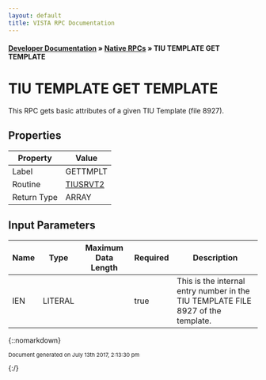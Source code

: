 ```yaml
---
layout: default
title: VISTA RPC Documentation
---
```


#### [Developer Documentation](../index) &#187; [Native RPCs](TableOfContents) &#187; TIU TEMPLATE GET TEMPLATE<br/>
# TIU TEMPLATE GET TEMPLATE

This RPC gets basic attributes of a given TIU Template (file 8927).

## Properties

Property | Value
--- | ---
Label | GETTMPLT
Routine | [TIUSRVT2](http://code.osehra.org/dox/Routine_TIUSRVT2_source.html)
Return Type | ARRAY


## Input Parameters

Name | Type | Maximum Data Length | Required | Description
--- | --- | --- | --- | ---
IEN | LITERAL |  | true | This is the internal entry number in the TIU TEMPLATE FILE 8927 of the template.



{::nomarkdown} <br/><p style="font-size: 11px">Document generated on July 13th 2017, 2:13:30 pm</p>{:/}